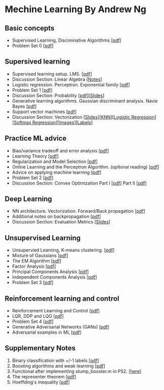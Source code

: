 # Mechine Learning By Andrew Ng

## Basic concepts

- Supervised Learning, Disciminative Algorithms [[pdf](class-notes/cs229-notes1.pdf)]
- Problem Set 0 [[pdf](class-notes/ps0.pdf)]

## Supersived learning

- Supervised learning setup. LMS. [[pdf](class-notes/cs229-notes1.pdf)] 
- Discussion Section: Linear Algebra [[Notes](class-notes/cs229-linalg.pdf)]
- Logistic regression. Perceptron. Exponential family [[pdf](class-notes/cs229-notes1.pdf)] 
- Problem Set 1 [[pdf](class-notes/ps1.pdf)]
- Discussion Section: Probability [[pdf](class-notes/cs229-prob.pdf)]\[[Slides](class-notes/cs229-prob-slide.pdf)]
- Generative learning algorithms. Gaussian discriminant analysis. Navie Bayes [[pdf](class-notes/cs229-notes2.pdf)]
- Support vector machines [[pdf](class-notes/cs229-notes3.pdf)]
- Discussion Section: Vectorization [[Slides](class-notes/Vectorization_Section.pdf)]\[[KNN](class-notes/knn.py)]\[[Logistic Regression](class-notes/lr.ipynb)]\[[Softmax Regression](class-notes/sr.ipynb)]\[[Images](class-notes/images.csv)]\[[Labels](class-notes/labels.csv)]

## Practice ML advice

- Bias/variance tradeoff and error analysis [[pdf](class-notes/error-analysis.pdf)]
- Learning Theory [[pdf](class-notes/cs229-notes4.pdf)]
- Regularization and Model Selection [[pdf](class-notes/cs229-notes5.pdf)]
- Online Learning and the Perceptron Algorithm. (opitonal reading) [[pdf](class-notes/cs229-notes6.pdf)]
- Advice on applying machine learning [[pdf](class-notes/ML-advice.pdf)]
- Problem Set 2 [[pdf](class-notes/ps2.pdf)]
- Discussion Section: Convex Optimization Part I [[pdf](class-notes/cs229-cvxopt.pdf)] Part II [[pdf](class-notes/cs229-cvxopt2.pdf)]

## Deep Learning

- NN architecture. Vectorization. Forward/Back propagation [[pdf](class-notes/cs229-notes-deep_learning.pdf)]
- Additional notes on backpropagation [[pdf](class-notes/cs229-notes-backprop.pdf)]
- Discussion Section: Evaluation Metrics [[Slides](class-notes/evaluation_metrics.pdf)]

## Unsupervised Learning

- Unsupervied Learning, K-means clustering. [[pdf](class-notes/cs229-notes7a.pdf)]
- Mixture of Gaussians [[pdf](class-notes/cs229-notes7b.pdf)]
- The EM Algorithm [[pdf](class-notes/cs229-notes8.pdf)]
- Factor Analysis [[pdf](class-notes/cs229-notes9.pdf)]
- Principal Components Analysis [[pdf](class-notes/cs229-notes10.pdf)]
- Independent Components Analysis [[pdf](class-notes/cs229-notes11.pdf)]
- Problem Set 3 [[pdf](class-notes/ps3.pdf)]

## Reinforcement learning and control

- Reinforcement Learning and Control [[pdf](class-notes/cs229-notes12.pdf)]
- LQR, DDP and LQG [[pdf](class-notes/cs229-notes13.pdf)]
- Problem Set 4 [[pdf](class-notes/ps4.pdf)]
- Generative Adversarial Networks (GANs) [[pdf](class-notes/1406.2661.pdf)]
- Adversarial examples in ML [[pdf](class-notes/1412.6572.pdf)]

## Supplementary Notes

1. Binary classification with +/-1 labels [[pdf](class-notes/loss-functions.pdf)]
2. Boosting algorithms and weak learning [[pdf](class-notes/boosting.pdf)]
3. Functional after implementing stump_booster.m in PS2. [[here](class-notes/boosting_example.m)]
4. The representer theorem [[pdf](class-notes/representer-function.pdf)]
5. Hoeffding's inequality [[pdf](class-notes/hoeffding.pdf)]


